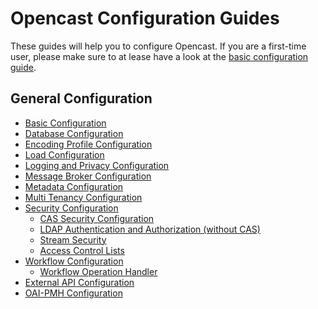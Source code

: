 Opencast Configuration Guides
=============================

These guides will help you to configure Opencast. If you are a first-time user, please make sure to at lease have a look
at the [basic configuration guide](basic.md).


General Configuration
---------------------

 - [Basic Configuration](basic.md)
 - [Database Configuration](database.md)
 - [Encoding Profile Configuration](encoding.md)
 - [Load Configuration](load.md)
 - [Logging and Privacy Configuration](logging.and.privacy.md)
 - [Message Broker Configuration](message-broker.md)
 - [Metadata Configuration](metadata.md)
 - [Multi Tenancy Configuration](multi.tenancy.md)
 - [Security Configuration](security.md)
    - [CAS Security Configuration](security.cas.md)
    - [LDAP Authentication and Authorization (without CAS)](security.ldap.md)
    - [Stream Security](stream-security.md)
    - [Access Control Lists](acl.md)
 - [Workflow Configuration](workflow.md)
    - [Workflow Operation Handler](../workflowoperationhandlers/index.md)
-  [External API Configuration](external-api.md)
-  [OAI-PMH Configuration](oaipmh.md)
